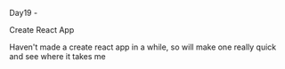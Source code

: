 Day19 - 

Create React App

Haven't made a create react app in a while, so will make one really quick and see where it takes me
